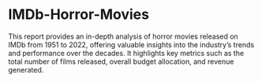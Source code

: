 # IMDb-Horror-Movies
This report provides an in-depth analysis of horror movies released on IMDb from 1951 to 2022, offering valuable insights into the industry’s trends and performance over the decades. It highlights key metrics such as the total number of films released, overall budget allocation, and revenue generated.

